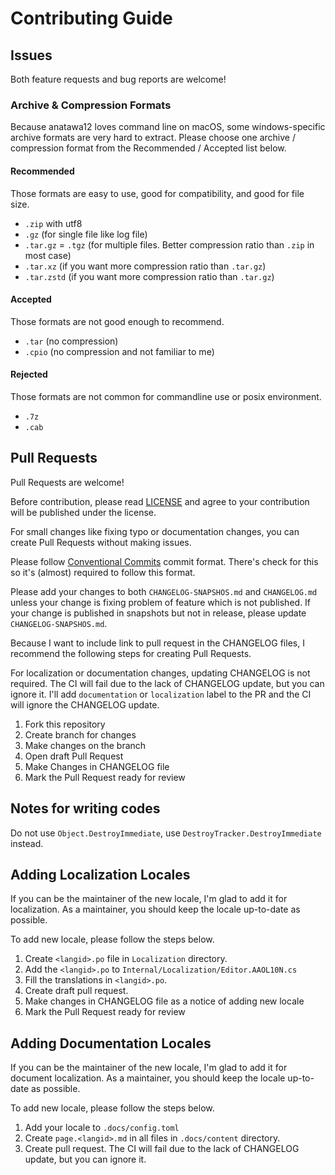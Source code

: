# Contributing Guide

## Issues

Both feature requests and bug reports are welcome!

### Archive & Compression Formats

Because anatawa12 loves command line on macOS, some windows-specific archive formats are very hard to extract.
Please choose one archive / compression format from the Recommended / Accepted list below.

#### Recommended

Those formats are easy to use, good for compatibility, and good for file size.

- `.zip` with utf8
- `.gz` (for single file like log file)
- `.tar.gz` = `.tgz` (for multiple files. Better compression ratio than `.zip` in most case)
- `.tar.xz` (if you want more compression ratio than `.tar.gz`)
- `.tar.zstd` (if you want more compression ratio than `.tar.gz`)

#### Accepted

Those formats are not good enough to recommend.

- `.tar` (no compression)
- `.cpio` (no compression and not familiar to me)

#### Rejected

Those formats are not common for commandline use or posix environment.

- `.7z`
- `.cab`

## Pull Requests

Pull Requests are welcome!

Before contribution, please read [LICENSE](./LICENSE) and
agree to your contribution will be published under the license.

For small changes like fixing typo or documentation changes,
you can create Pull Requests without making issues.

Please follow [Conventional Commits] commit format.
There's check for this so it's (almost) required to follow this format.

[Conventional Commits]: https://www.conventionalcommits.org/en/v1.0.0/

Please add your changes to both `CHANGELOG-SNAPSHOS.md` and `CHANGELOG.md`
unless your change is fixing problem of feature which is not published.
If your change is published in snapshots but not in release, please update `CHANGELOG-SNAPSHOS.md`.

Because I want to include link to pull request in the CHANGELOG files, I recommend the following steps for creating Pull Requests.

For localization or documentation changes, updating CHANGELOG is not required.
The CI will fail due to the lack of CHANGELOG update, but you can ignore it.
I'll add `documentation` or `localization` label to the PR and the CI will ignore the CHANGELOG update.

1. Fork this repository
2. Create branch for changes
3. Make changes on the branch
4. Open draft Pull Request
5. Make Changes in CHANGELOG file
6. Mark the Pull Request ready for review

## Notes for writing codes

Do not use `Object.DestroyImmediate`, use `DestroyTracker.DestroyImmediate` instead.

## Adding Localization Locales

If you can be the maintainer of the new locale, I'm glad to add it for localization.
As a maintainer, you should keep the locale up-to-date as possible.

To add new locale, please follow the steps below.
1. Create `<langid>.po` file in `Localization` directory.
2. Add the `<langid>.po` to `Internal/Localization/Editor.AAOL10N.cs`
3. Fill the translations in `<langid>.po`.
4. Create draft pull request.
5. Make changes in CHANGELOG file as a notice of adding new locale
6. Mark the Pull Request ready for review

## Adding Documentation Locales

If you can be the maintainer of the new locale, I'm glad to add it for document localization.
As a maintainer, you should keep the locale up-to-date as possible.

To add new locale, please follow the steps below.
1. Add your locale to `.docs/config.toml`
2. Create `page.<langid>.md` in all files in `.docs/content` directory.
3. Create pull request. The CI will fail due to the lack of CHANGELOG update, but you can ignore it.
